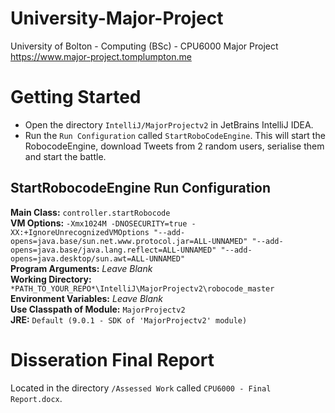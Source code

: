 # University-Major-Project
University of Bolton - Computing (BSc) - CPU6000 Major Project
https://www.major-project.tomplumpton.me

# Getting Started
* Open the directory `IntelliJ/MajorProjectv2` in JetBrains IntelliJ IDEA.
* Run the `Run Configuration` called `StartRoboCodeEngine`. This will start the RobocodeEngine, download Tweets from 2 random users, serialise them and start the battle.

## StartRobocodeEngine Run Configuration
**Main Class:** `controller.startRobocode`\
**VM Options:** `-Xmx1024M -DNOSECURITY=true -XX:+IgnoreUnrecognizedVMOptions "--add-opens=java.base/sun.net.www.protocol.jar=ALL-UNNAMED" "--add-opens=java.base/java.lang.reflect=ALL-UNNAMED" "--add-opens=java.desktop/sun.awt=ALL-UNNAMED"`\
**Program Arguments:** *Leave Blank*\
**Working Directory:** `*PATH_TO_YOUR_REPO*\IntelliJ\MajorProjectv2\robocode_master`\
**Environment Variables:** *Leave Blank*\
**Use Classpath of Module:** `MajorProjectv2`\
**JRE:** `Default (9.0.1 - SDK of 'MajorProjectv2' module)`

# Disseration Final Report
Located in the directory `/Assessed Work` called `CPU6000 - Final Report.docx`.
